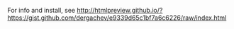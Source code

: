 For info and install, see http://htmlpreview.github.io/?https://gist.github.com/dergachev/e9339d65c1bf7a6c6226/raw/index.html